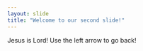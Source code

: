 ```yaml
---
layout: slide
title: "Welcome to our second slide!"
---
```

Jesus is Lord!
Use the left arrow to go back!
